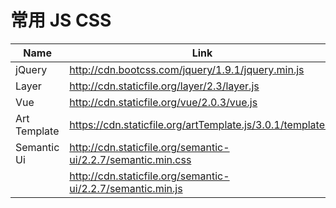 # 常用 JS CSS

| Name         | Link                                     |
| ------------ | ---------------------------------------- |
| jQuery       | http://cdn.bootcss.com/jquery/1.9.1/jquery.min.js |
| Layer        | http://cdn.staticfile.org/layer/2.3/layer.js |
| Vue          | http://cdn.staticfile.org/vue/2.0.3/vue.js |
| Art Template | https://cdn.staticfile.org/artTemplate.js/3.0.1/template.js |
| Semantic Ui  | http://cdn.staticfile.org/semantic-ui/2.2.7/semantic.min.css |
|              | http://cdn.staticfile.org/semantic-ui/2.2.7/semantic.min.js |

